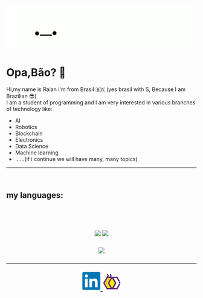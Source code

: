 <img src="HIHI.gif">

<h1> Opa,Bão? 👋</h1>

<p align = "center">
 
Hi,my name is Raian i'm from Brasil 🇧🇷 (yes brasil with S, Because I am Brazilian 😎)<br> I am a student of programming
and I am very interested in various branches of technology like:
 
</p>

* AI
* Robotics
* Blockchain
* Electronics
* Data Science   
* Machine learning
* ......(if i continue we will have many, many topics)

<hr>
<br>
<h2>my languages: <h2>


<br>

<p align = "center">
 <img height="160em"  src = "https://github-readme-stats.vercel.app/api?username=RaianNolaco&show_icons=true&theme=dark">
 <img height="160em"  src="https://github-readme-streak-stats.herokuapp.com/?user=RaianNolaco&show_icons=true&locale=en&layout=compact&theme=dark" />
</p>
<p align = "center">
 <img height="220" src = "https://github-readme-stats.vercel.app/api/top-langs/?username=RaianNolaco&theme=dark&layout=compact">
</p> 

<hr>

<p align = "center">
   <a href  = "https://www.linkedin.com/in/raian-nolaço-aba20815a/" target="_blank">
   <img src ="https://raw.githubusercontent.com/devicons/devicon/master/icons/linkedin/linkedin-original.svg" width = "50">
   </a>
   <a href ="https://www.beecrowd.com.br/judge/pt/profile/624691">
   <img src="e077f658776612311527fdb613ba8b54e8e5e92c_2_545x500.png" width = "50">
   </a>
</p>

